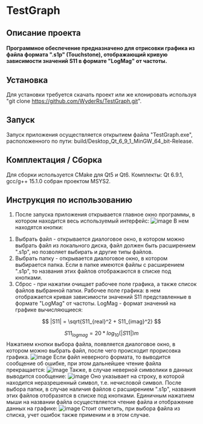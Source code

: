 # TestGraph
## Описание проекта
#### Программное обеспечение предназначено для отрисовки графика из файла формата ".s1p" (Touchstone), отображающий кривую зависимости значений S11 в формате "LogMag" от частоты.
## Установка
Для установки требуется скачать проект или же клонировать используя "git clone https://github.com/WyderRs/TestGraph.git".
## Запуск
Запуск приложения осуществляется открытием файла "TestGraph.exe", расположенного по пути: build/Desktop_Qt_6_9_1_MinGW_64_bit-Release.
## Комплектация / Сборка
Для сборки используется CMake для Qt5 и Qt6. Комплекты: Qt 6.9.1, gcc/g++ 15.1.0 собран проектом MSYS2.
## Инструкция по использованию
1. После запуска приложения открывается главное окно программы, в котором находится весь используемый интерфейс:
![image](https://github.com/user-attachments/assets/9b5f0516-d843-4add-a552-cc53ec92a570)
В нем находятся кнопки:
1) Выбрать файл - открывается диалоговое окно, в котором можно выбрать файл из локального диска, файл должен быть расширением ".s1p", но позволяет выбирать и другие типы файлов.
2) Выбрать папку - открывается диалоговое окно, в котором выбирается папка. Если в папке имеются файлы с расширением ".s1p", то названия этих файлов отображаются в списке под кнопками.
3) Сброс - при нажатии очищает рабочее поле графика, а также список файлов выбранной папки.
Рабочее поле графика: в нем отображается кривая зависимости значений S11 представленные в формате "LogMag" от частоты.
LogMag - формат значений на графике вычисляющиеся:

$$
|S11| = \sqrt{S11_{real}^2 + S11_{imag}^2}
$$

$$
S11_{logmag} = 20 * log_{10}(|S11|)m
$$
Нажатием кнопки выбора файла, появляется диалоговое окно, в котором можно выбрать файл, после чего происходит прорисовка графика.
![image](https://github.com/user-attachments/assets/1087446e-97eb-41b5-961f-aeba4234e4cc)
Если файл неверного формата, то выводится сообщение об ошибке, при этом дальнейшее чтение файла прекращается:
![image](https://github.com/user-attachments/assets/210a85fd-ad35-4400-bf22-583bed8e9ef1)
Также, в случае неверной символики в данных выводится сообщение:
![image](https://github.com/user-attachments/assets/c90d4776-2c75-41a1-8a7c-38fc9b5f0439)
Оно указывает на строку, в которой находится неразрешенный символ, т.е. нечисловой символ. 
После выбора папки, в случае наличия файлов с расширением ".s1p", названия этих файлов отобразятся в списке под кнопками. Единичным нажатием мыши на названии файла осуществляется чтение файла и отображение данных на графике:
![image](https://github.com/user-attachments/assets/a9e3a0b0-717c-4955-bb60-528b181a4a98)
Стоит отметить, при выбора файла из списка, учет ошибок также применим и в этом случае.
<!-- Разработка -->
